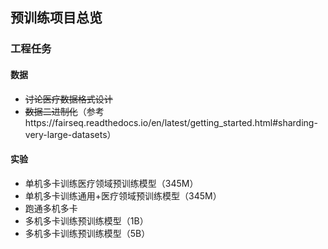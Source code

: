 ## 预训练项目总览

### 工程任务

#### 数据

* ~~讨论医疗数据格式设计~~
* ~~数据二进制化~~（参考https://fairseq.readthedocs.io/en/latest/getting_started.html#sharding-very-large-datasets）

#### 实验

* 单机多卡训练医疗领域预训练模型（345M）
* 单机多卡训练通用+医疗领域预训练模型（345M）
* 跑通多机多卡
* 多机多卡训练预训练模型（1B）
* 多机多卡训练预训练模型（5B）

